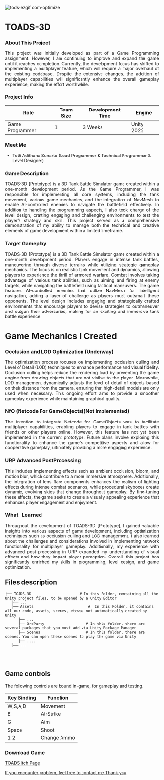 
![tods-ezgif com-optimize](https://github.com/user-attachments/assets/97c94f68-7fd2-4fa6-8af9-a63b0a061689)
<h1>TOADS-3D</h1>

<h3>About This Project</h3>
<p align="justify">This project was initially developed as part of a Game Programming assignment. However, I am continuing to improve and expand the game until it reaches completion. Currently, the development focus has shifted to implementing a multiplayer feature, which will require a major overhaul of the existing codebase. Despite the extensive changes, the addition of multiplayer capabilities will significantly enhance the overall gameplay experience, making the effort worthwhile.</p>

<h3>Project Info</h3>

| **Role** | **Team Size** | **Development Time** | **Engine** |
|----------|---------------|---------------------|------------|
| Game Programmer | 1 | 3 Weeks | Unity 2022 |

<h3>Meet Me</h3>

- Totti Adithana Sunarto (Lead Programmer & Technical Programmer & Level Designer)

<h3>Game Description</h3>
<p align="justify">TOADS-3D [Prototype] is a 3D Tank Battle Simulator game created within a one-month development period. As the Game Programmer, I was responsible for implementing all core systems, including the tank movement, various game mechanics, and the integration of NavMesh to enable AI-controlled enemies to navigate the battlefield effectively. In addition to handling the programming aspects, I also took charge of the level design, crafting engaging and challenging environments to test the player’s strategy and skill. This project served as a comprehensive demonstration of my ability to manage both the technical and creative elements of game development within a limited timeframe.
</p>

<h3>Target Gameplay</h3>
<p align="justify">TOADS-3D [Prototype] is a 3D Tank Battle Simulator game created within a one-month development period. Players engage in intense tank battles, maneuvering through diverse terrains while utilizing strategic gameplay mechanics. The focus is on realistic tank movement and dynamics, allowing players to experience the thrill of armored warfare. Combat involves taking advantage of various tank abilities, such as aiming and firing at enemy targets, while navigating the battlefield using tactical maneuvers. The game features AI-controlled enemies that utilize NavMesh for intelligent navigation, adding a layer of challenge as players must outsmart these opponents. The level design includes engaging and strategically crafted environments that encourage players to devise strategies to outmaneuver and outgun their adversaries, making for an exciting and immersive tank battle experience.</p>

# Game Mechanics I Created

<h3>Occlusion and LOD Optimization (Underway)</h3>
<p align="justify">The optimization process focuses on implementing occlusion culling and Level of Detail (LOD) techniques to enhance performance and visual fidelity. Occlusion culling helps reduce the rendering load by preventing the game engine from drawing objects that are not visible to the player. Meanwhile, LOD management dynamically adjusts the level of detail of objects based on their distance from the camera, ensuring that high-detail models are only used when necessary. This ongoing effort aims to provide a smoother gameplay experience while maintaining graphical quality.</p>

<h3>NfO (Netcode For GameObjects)(Not Implemented)</h3>
<p align="justify">The intention to integrate Netcode for GameObjects was to facilitate multiplayer capabilities, enabling players to engage in tank battles with friends or other players online. However, this feature has not yet been implemented in the current prototype. Future plans involve exploring this functionality to enhance the game's competitive aspects and allow for cooperative gameplay, ultimately providing a more engaging experience.</p>

<h3>URP Advanced PostProcessing</h3>
<p align="justify">This includes implementing effects such as ambient occlusion, bloom, and motion blur, which contribute to a more immersive atmosphere. Additionally, the integration of lens flare components enhances the realism of lighting effects during intense combat scenarios, while procedural skyboxes create dynamic, evolving skies that change throughout gameplay. By fine-tuning these effects, the game seeks to create a visually appealing experience that enhances player engagement and enjoyment.</p>

<h3>What I Learned</h3>
<p align="justify">Throughout the development of TOADS-3D [Prototype], I gained valuable insights into various aspects of game development, including optimization techniques such as occlusion culling and LOD management. I also learned about the challenges and considerations involved in implementing network functionality for multiplayer gameplay. Additionally, my experience with advanced post-processing in URP expanded my understanding of visual effects and how they impact player perception. Overall, this project has significantly enriched my skills in programming, level design, and game optimization.</p>

## Files description

```
├── TOADS-3D                      # In this Folder, containing all the Unity project files, to be opened by a Unity Editor
   ├── ...
   ├── Assets                         #  In this Folder, it contains all our code, assets, scenes, etcwas not automatically created by Unity
      ├── ...
      ├── 3rdParty                   # In this folder, there are several packages that you must add via Unity Package Manager
      ├── Scenes                     # In this folder, there are scenes. You can open these scenes to play the game via Unity
      ├── ....
   ├── ...
      
```
<br>

## Game controls

The following controls are bound in-game, for gameplay and testing.

| Key Binding       | Function          |
| ----------------- | ----------------- |
| W,S,A,D          | Movement|
| E           | AirStrike |
| G           | Aim |
| Space          | Shoot |
| 1 2          | Change Ammo |

<h3>Download Game</h3>
<p width="500px" align="left"><a href="https://tottadits.itch.io/toads">TOADS Itch Page</p>

If you encounter problem, feel free to contact me
Thank you

